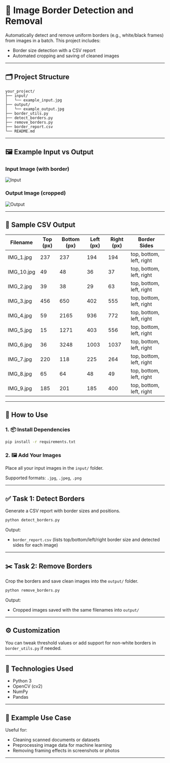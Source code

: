 # 📸 Image Border Detection and Removal

Automatically detect and remove uniform borders (e.g., white/black frames) from images in a batch. This project includes:

- Border size detection with a CSV report
- Automated cropping and saving of cleaned images

---

## 🗂️ Project Structure

```
your_project/
├── input/    
│   └── example_input.jpg
├── output/
│   └── example_output.jpg
├── border_utils.py
├── detect_borders.py
├── remove_borders.py
├── border_report.csv
└── README.md
```

---

## 🖼️ Example Input vs Output

### Input Image (with border)
![Input](https://github.com/Darkside099/CleanFrame/input/IMG_1.jpg)

### Output Image (cropped)
![Output](https://github.com/Darkside099/CleanFrame/output/IMG_1.jpg)

---

## 📄 Sample CSV Output

| Filename    | Top (px) | Bottom (px) | Left (px) | Right (px) | Border Sides             |
| ----------- | -------- | ----------- | --------- | ---------- | ------------------------ |
| IMG\_1.jpg  | 237      | 237         | 194       | 194        | top, bottom, left, right |
| IMG\_10.jpg | 49       | 48          | 36        | 37         | top, bottom, left, right |
| IMG\_2.jpg  | 39       | 38          | 29        | 63         | top, bottom, left, right |
| IMG\_3.jpg  | 456      | 650         | 402       | 555        | top, bottom, left, right |
| IMG\_4.jpg  | 59       | 2165        | 936       | 772        | top, bottom, left, right |
| IMG\_5.jpg  | 15       | 1271        | 403       | 556        | top, bottom, left, right |
| IMG\_6.jpg  | 36       | 3248        | 1003      | 1037       | top, bottom, left, right |
| IMG\_7.jpg  | 220      | 118         | 225       | 264        | top, bottom, left, right |
| IMG\_8.jpg  | 65       | 64          | 48        | 49         | top, bottom, left, right |
| IMG\_9.jpg  | 185      | 201         | 185       | 400        | top, bottom, left, right |

---

## 🚀 How to Use

### 1. 📦 Install Dependencies

```bash
pip install -r requirements.txt
```

### 2. 🖼️ Add Your Images

Place all your input images in the `input/` folder.

Supported formats: `.jpg`, `.jpeg`, `.png`

---

## ✅ Task 1: Detect Borders

Generate a CSV report with border sizes and positions.

```bash
python detect_borders.py
```

Output:  
- `border_report.csv` (lists top/bottom/left/right border size and detected sides for each image)

---

## ✂️ Task 2: Remove Borders

Crop the borders and save clean images into the `output/` folder.

```bash
python remove_borders.py
```

Output:  
- Cropped images saved with the same filenames into `output/`

---

## ⚙️ Customization

You can tweak threshold values or add support for non-white borders in `border_utils.py` if needed.

---

## 🧠 Technologies Used

- Python 3
- OpenCV (cv2)
- NumPy
- Pandas

---

## 📌 Example Use Case

Useful for:

- Cleaning scanned documents or datasets
- Preprocessing image data for machine learning
- Removing framing effects in screenshots or photos

---
